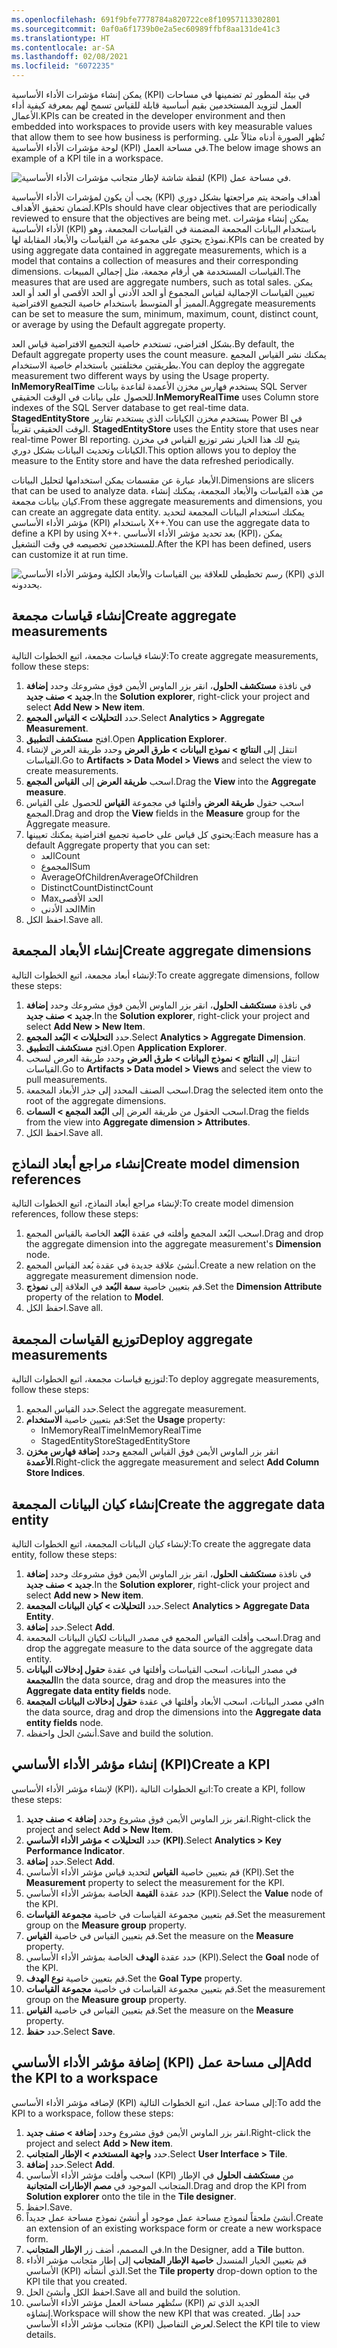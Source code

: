 ```yaml
---
ms.openlocfilehash: 691f9bfe7778784a820722ce8f10957113302801
ms.sourcegitcommit: 0af0a6f1739b0e2a5ec60989ffbf8aa131de41c3
ms.translationtype: HT
ms.contentlocale: ar-SA
ms.lasthandoff: 02/08/2021
ms.locfileid: "6072235"
---
```

<span data-ttu-id="ab5aa-101">يمكن إنشاء مؤشرات الأداء الأساسية (KPI) في بيئة المطور ثم تضمينها في مساحات العمل لتزويد المستخدمين بقيم أساسية قابلة للقياس تسمح لهم بمعرفة كيفية أداء الأعمال.</span><span class="sxs-lookup"><span data-stu-id="ab5aa-101">KPIs can be created in the developer environment and then embedded into workspaces to provide users with key measurable values that allow them to see how business is performing.</span></span> <span data-ttu-id="ab5aa-102">تُظهر الصورة أدناه مثالاً على لوحة مؤشرات الأداء الأساسية (KPI) في مساحة العمل.</span><span class="sxs-lookup"><span data-stu-id="ab5aa-102">The below image shows an example of a KPI tile in a workspace.</span></span> 
 
![لقطة شاشة لإطار متجانب مؤشرات الأداء الأساسية (KPI) في مساحة عمل.](../media/kpi.png)

<span data-ttu-id="ab5aa-104">يجب أن يكون لمؤشرات الأداء الأساسية (KPI) أهداف واضحة يتم مراجعتها بشكل دوري لضمان تحقيق الأهداف.</span><span class="sxs-lookup"><span data-stu-id="ab5aa-104">KPIs should have clear objectives that are periodically reviewed to ensure that the objectives are being met.</span></span> <span data-ttu-id="ab5aa-105">يمكن إنشاء مؤشرات الأداء الأساسية (KPI) باستخدام البيانات المجمعة المضمنة في القياسات المجمعة، وهو نموذج يحتوي على مجموعة من القياسات والأبعاد المقابلة لها.</span><span class="sxs-lookup"><span data-stu-id="ab5aa-105">KPIs can be created by using aggregate data contained in aggregate measurements, which is a model that contains a collection of measures and their corresponding dimensions.</span></span> <span data-ttu-id="ab5aa-106">القياسات المستخدمة هي أرقام مجمعة، مثل إجمالي المبيعات.</span><span class="sxs-lookup"><span data-stu-id="ab5aa-106">The measures that are used are aggregate numbers, such as total sales.</span></span> <span data-ttu-id="ab5aa-107">يمكن تعيين القياسات الإجمالية لقياس المجموع أو الحد الأدنى أو الحد الأقصى أو العد أو العد المميز أو المتوسط باستخدام خاصية التجميع الافتراضية.</span><span class="sxs-lookup"><span data-stu-id="ab5aa-107">Aggregate measurements can be set to measure the sum, minimum, maximum, count, distinct count, or average by using the Default aggregate property.</span></span> 

<span data-ttu-id="ab5aa-108">بشكل افتراضي، تستخدم خاصية التجميع الافتراضية قياس العد.</span><span class="sxs-lookup"><span data-stu-id="ab5aa-108">By default, the Default aggregate property uses the count measure.</span></span> <span data-ttu-id="ab5aa-109">يمكنك نشر القياس المجمع بطريقتين مختلفتين باستخدام خاصية الاستخدام.</span><span class="sxs-lookup"><span data-stu-id="ab5aa-109">You can deploy the aggregate measurement two different ways by using the Usage property.</span></span> <span data-ttu-id="ab5aa-110">**InMemoryRealTime** يستخدم فهارس مخزن الأعمدة لقاعدة بيانات SQL Server للحصول على بيانات في الوقت الحقيقي.</span><span class="sxs-lookup"><span data-stu-id="ab5aa-110">**InMemoryRealTime** uses Column store indexes of the SQL Server database to get real-time data.</span></span>
<span data-ttu-id="ab5aa-111">**StagedEntityStore** يستخدم مخزن الكيانات الذي يستخدم تقارير Power BI في الوقت الحقيقي تقريباً. </span><span class="sxs-lookup"><span data-stu-id="ab5aa-111">**StagedEntityStore** uses the Entity store that uses near real-time Power BI reporting.</span></span> <span data-ttu-id="ab5aa-112">يتيح لك هذا الخيار نشر توزيع القياس في مخزن الكيانات وتحديث البيانات بشكل دوري.</span><span class="sxs-lookup"><span data-stu-id="ab5aa-112">This option allows you to deploy the measure to the Entity store and have the data refreshed periodically.</span></span>

<span data-ttu-id="ab5aa-113">الأبعاد عبارة عن مقسمات يمكن استخدامها لتحليل البيانات.</span><span class="sxs-lookup"><span data-stu-id="ab5aa-113">Dimensions are slicers that can be used to analyze data.</span></span> <span data-ttu-id="ab5aa-114">من هذه القياسات والأبعاد المجمعة، يمكنك إنشاء كيان بيانات مجمعة.</span><span class="sxs-lookup"><span data-stu-id="ab5aa-114">From these aggregate measurements and dimensions, you can create an aggregate data entity.</span></span> <span data-ttu-id="ab5aa-115">يمكنك استخدام البيانات المجمعة لتحديد مؤشر الأداء الأساسي (KPI) باستخدام X++.</span><span class="sxs-lookup"><span data-stu-id="ab5aa-115">You can use the aggregate data to define a KPI by using X++.</span></span> <span data-ttu-id="ab5aa-116">بعد تحديد مؤشر الأداء الأساسي (KPI)، يمكن للمستخدمين تخصيصه في وقت التشغيل.</span><span class="sxs-lookup"><span data-stu-id="ab5aa-116">After the KPI has been defined, users can customize it at run time.</span></span>

![رسم تخطيطي للعلاقة بين القياسات والأبعاد الكلية ومؤشر الأداء الأساسي (KPI) الذي يحددونه.](../media/measure-dimension.png)

## <a name="create-aggregate-measurements"></a><span data-ttu-id="ab5aa-118">إنشاء قياسات مجمعة</span><span class="sxs-lookup"><span data-stu-id="ab5aa-118">Create aggregate measurements</span></span> 


<span data-ttu-id="ab5aa-119">لإنشاء قياسات مجمعة، اتبع الخطوات التالية:</span><span class="sxs-lookup"><span data-stu-id="ab5aa-119">To create aggregate measurements, follow these steps:</span></span>



1.  <span data-ttu-id="ab5aa-120">في نافذة **مستكشف الحلول**، انقر بزر الماوس الأيمن فوق مشروعك وحدد **إضافة جديد > صنف جديد**.</span><span class="sxs-lookup"><span data-stu-id="ab5aa-120">In the **Solution explorer**, right-click your project and select **Add New > New item**.</span></span>
2.  <span data-ttu-id="ab5aa-121">حدد **التحليلات > القياس المجمع**.</span><span class="sxs-lookup"><span data-stu-id="ab5aa-121">Select **Analytics > Aggregate Measurement**.</span></span>
3.  <span data-ttu-id="ab5aa-122">افتح **مستكشف التطبيق**.</span><span class="sxs-lookup"><span data-stu-id="ab5aa-122">Open **Application Explorer**.</span></span>
4.  <span data-ttu-id="ab5aa-123">انتقل إلى **النتائج > نموذج البيانات > طرق العرض** وحدد طريقة العرض لإنشاء القياسات.</span><span class="sxs-lookup"><span data-stu-id="ab5aa-123">Go to **Artifacts > Data Model > Views** and select the view to create measurements.</span></span>
5.  <span data-ttu-id="ab5aa-124">اسحب **طريقة العرض** إلى **القياس المجمع**.</span><span class="sxs-lookup"><span data-stu-id="ab5aa-124">Drag the **View** into the **Aggregate measure**.</span></span>
6.  <span data-ttu-id="ab5aa-125">اسحب حقول **طريقة العرض** وأفلتها في مجموعة **القياس** للحصول على القياس المجمع.</span><span class="sxs-lookup"><span data-stu-id="ab5aa-125">Drag and drop the **View** fields in the **Measure** group for the Aggregate measure.</span></span>
7.  <span data-ttu-id="ab5aa-126">يحتوي كل قياس على خاصية تجميع افتراضية يمكنك تعيينها:</span><span class="sxs-lookup"><span data-stu-id="ab5aa-126">Each measure has a default Aggregate property that you can set:</span></span>
    -   <span data-ttu-id="ab5aa-127">العد</span><span class="sxs-lookup"><span data-stu-id="ab5aa-127">Count</span></span>
    -   <span data-ttu-id="ab5aa-128">المجموع</span><span class="sxs-lookup"><span data-stu-id="ab5aa-128">Sum</span></span>
    -   <span data-ttu-id="ab5aa-129">AverageOfChildren</span><span class="sxs-lookup"><span data-stu-id="ab5aa-129">AverageOfChildren</span></span>
    -   <span data-ttu-id="ab5aa-130">DistinctCount</span><span class="sxs-lookup"><span data-stu-id="ab5aa-130">DistinctCount</span></span>
    -   <span data-ttu-id="ab5aa-131">‏‫الحد الأقصى</span><span class="sxs-lookup"><span data-stu-id="ab5aa-131">Max</span></span>
    -   <span data-ttu-id="ab5aa-132">الحد الأدنى</span><span class="sxs-lookup"><span data-stu-id="ab5aa-132">Min</span></span>
8.  <span data-ttu-id="ab5aa-133">احفظ الكل.</span><span class="sxs-lookup"><span data-stu-id="ab5aa-133">Save all.</span></span>

## <a name="create-aggregate-dimensions"></a><span data-ttu-id="ab5aa-134">إنشاء الأبعاد المجمعة</span><span class="sxs-lookup"><span data-stu-id="ab5aa-134">Create aggregate dimensions</span></span> 


<span data-ttu-id="ab5aa-135">لإنشاء أبعاد مجمعة، اتبع الخطوات التالية:</span><span class="sxs-lookup"><span data-stu-id="ab5aa-135">To create aggregate dimensions, follow these steps:</span></span>

1.  <span data-ttu-id="ab5aa-136">في نافذة **مستكشف الحلول**، انقر بزر الماوس الأيمن فوق مشروعك وحدد **إضافة جديد > صنف جديد**.</span><span class="sxs-lookup"><span data-stu-id="ab5aa-136">In the **Solution explorer**, right-click your project and select **Add New > New Item**.</span></span>
2.  <span data-ttu-id="ab5aa-137">حدد **التحليلات > البُعد المجمع**.</span><span class="sxs-lookup"><span data-stu-id="ab5aa-137">Select **Analytics > Aggregate Dimension**.</span></span>
3.  <span data-ttu-id="ab5aa-138">افتح **مستكشف التطبيق**.</span><span class="sxs-lookup"><span data-stu-id="ab5aa-138">Open **Application Explorer**.</span></span>
4.  <span data-ttu-id="ab5aa-139">انتقل إلى **النتائج > نموذج البيانات > طرق العرض** وحدد طريقة العرض لسحب القياسات.</span><span class="sxs-lookup"><span data-stu-id="ab5aa-139">Go to **Artifacts > Data model > Views** and select the view to pull measurements.</span></span>
5.  <span data-ttu-id="ab5aa-140">اسحب الصنف المحدد إلى جذر الأبعاد المجمعة.</span><span class="sxs-lookup"><span data-stu-id="ab5aa-140">Drag the selected item onto the root of the aggregate dimensions.</span></span>
6.  <span data-ttu-id="ab5aa-141">اسحب الحقول من طريقة العرض إلى **البُعد المجمع > السمات**.</span><span class="sxs-lookup"><span data-stu-id="ab5aa-141">Drag the fields from the view into **Aggregate dimension >     Attributes**.</span></span>
7.  <span data-ttu-id="ab5aa-142">احفظ الكل.</span><span class="sxs-lookup"><span data-stu-id="ab5aa-142">Save all.</span></span>

## <a name="create-model-dimension-references"></a><span data-ttu-id="ab5aa-143">إنشاء مراجع أبعاد النماذج</span><span class="sxs-lookup"><span data-stu-id="ab5aa-143">Create model dimension references</span></span>  


<span data-ttu-id="ab5aa-144">لإنشاء مراجع أبعاد النماذج، اتبع الخطوات التالية:</span><span class="sxs-lookup"><span data-stu-id="ab5aa-144">To create model dimension references, follow these steps:</span></span>

1.  <span data-ttu-id="ab5aa-145">اسحب البُعد المجمع وأفلته في عقدة **البُعد** الخاصة بالقياس المجمع.</span><span class="sxs-lookup"><span data-stu-id="ab5aa-145">Drag and drop the aggregate dimension into the aggregate  measurement's **Dimension** node.</span></span>
2.  <span data-ttu-id="ab5aa-146">أنشئ علاقة جديدة في عقدة بُعد القياس المجمع.</span><span class="sxs-lookup"><span data-stu-id="ab5aa-146">Create a new relation on the aggregate measurement dimension node.</span></span>
3.  <span data-ttu-id="ab5aa-147">قم بتعيين خاصية **سمة البُعد** في العلاقة إلى **نموذج**.</span><span class="sxs-lookup"><span data-stu-id="ab5aa-147">Set the **Dimension Attribute** property of the relation to **Model**.</span></span>
4.  <span data-ttu-id="ab5aa-148">احفظ الكل.</span><span class="sxs-lookup"><span data-stu-id="ab5aa-148">Save all.</span></span>

## <a name="deploy-aggregate-measurements"></a><span data-ttu-id="ab5aa-149">توزيع القياسات المجمعة</span><span class="sxs-lookup"><span data-stu-id="ab5aa-149">Deploy aggregate measurements</span></span> 


<span data-ttu-id="ab5aa-150">لتوزيع قياسات مجمعة، اتبع الخطوات التالية:</span><span class="sxs-lookup"><span data-stu-id="ab5aa-150">To deploy aggregate measurements, follow these steps:</span></span>

1.  <span data-ttu-id="ab5aa-151">حدد القياس المجمع.</span><span class="sxs-lookup"><span data-stu-id="ab5aa-151">Select the aggregate measurement.</span></span>
2.  <span data-ttu-id="ab5aa-152">قم بتعيين خاصية **الاستخدام**:</span><span class="sxs-lookup"><span data-stu-id="ab5aa-152">Set the **Usage** property:</span></span>
    -   <span data-ttu-id="ab5aa-153">InMemoryRealTime</span><span class="sxs-lookup"><span data-stu-id="ab5aa-153">InMemoryRealTime</span></span>
    -   <span data-ttu-id="ab5aa-154">StagedEntityStore</span><span class="sxs-lookup"><span data-stu-id="ab5aa-154">StagedEntityStore</span></span>
3.  <span data-ttu-id="ab5aa-155">انقر بزر الماوس الأيمن فوق القياس المجمع وحدد **إضافة فهارس مخزن الأعمدة**.</span><span class="sxs-lookup"><span data-stu-id="ab5aa-155">Right-click the aggregate measurement and select **Add Column Store Indices**.</span></span>

## <a name="create-the-aggregate-data-entity"></a><span data-ttu-id="ab5aa-156">إنشاء كيان البيانات المجمعة</span><span class="sxs-lookup"><span data-stu-id="ab5aa-156">Create the aggregate data entity</span></span> 


<span data-ttu-id="ab5aa-157">لإنشاء كيان البيانات المجمعة، اتبع الخطوات التالية:</span><span class="sxs-lookup"><span data-stu-id="ab5aa-157">To create the aggregate data entity, follow these steps:</span></span>



1.  <span data-ttu-id="ab5aa-158">في نافذة **مستكشف الحلول**، انقر بزر الماوس الأيمن فوق مشروعك وحدد **إضافة جديد > صنف جديد**.</span><span class="sxs-lookup"><span data-stu-id="ab5aa-158">In the **Solution explorer**, right-click your project and select **Add new > New item**.</span></span>
2.  <span data-ttu-id="ab5aa-159">حدد **التحليلات > كيان البيانات المجمعة**.</span><span class="sxs-lookup"><span data-stu-id="ab5aa-159">Select **Analytics > Aggregate Data Entity**.</span></span>
3.  <span data-ttu-id="ab5aa-160">حدد **إضافة**.</span><span class="sxs-lookup"><span data-stu-id="ab5aa-160">Select **Add**.</span></span>
4.  <span data-ttu-id="ab5aa-161">اسحب وأفلت القياس المجمع في مصدر البيانات لكيان البيانات المجمعة.</span><span class="sxs-lookup"><span data-stu-id="ab5aa-161">Drag and drop the aggregate measure to the data source of the   aggregate data entity.</span></span>
5.  <span data-ttu-id="ab5aa-162">في مصدر البيانات، اسحب القياسات وأفلتها في عقدة **حقول إدخالات البيانات المجمعة**</span><span class="sxs-lookup"><span data-stu-id="ab5aa-162">In the data source, drag and drop the measures into the **Aggregate data entity fields** node.</span></span>
6.  <span data-ttu-id="ab5aa-163">في مصدر البيانات، اسحب الأبعاد وأفلتها في عقدة **حقول إدخالات البيانات المجمعة**</span><span class="sxs-lookup"><span data-stu-id="ab5aa-163">In the data source, drag and drop the dimensions into the **Aggregate data entity fields** node.</span></span>
7.  <span data-ttu-id="ab5aa-164">أنشئ الحل واحفظه.</span><span class="sxs-lookup"><span data-stu-id="ab5aa-164">Save and build the solution.</span></span>

## <a name="create-a-kpi"></a><span data-ttu-id="ab5aa-165">إنشاء مؤشر الأداء الأساسي (KPI)</span><span class="sxs-lookup"><span data-stu-id="ab5aa-165">Create a KPI</span></span> 


<span data-ttu-id="ab5aa-166">لإنشاء مؤشر الأداء الأساسي (KPI)، اتبع الخطوات التالية:</span><span class="sxs-lookup"><span data-stu-id="ab5aa-166">To create a KPI, follow these steps:</span></span>

 
1.  <span data-ttu-id="ab5aa-167">انقر بزر الماوس الأيمن فوق مشروع وحدد **إضافة > صنف جديد**.</span><span class="sxs-lookup"><span data-stu-id="ab5aa-167">Right-click the project and select **Add > New Item**.</span></span>
2.  <span data-ttu-id="ab5aa-168">حدد **التحليلات > مؤشر الأداء الأساسي (KPI)**.</span><span class="sxs-lookup"><span data-stu-id="ab5aa-168">Select **Analytics > Key Performance Indicator**.</span></span>
3.  <span data-ttu-id="ab5aa-169">حدد **إضافة**.</span><span class="sxs-lookup"><span data-stu-id="ab5aa-169">Select **Add**.</span></span>
4.  <span data-ttu-id="ab5aa-170">قم بتعيين خاصية **القياس** لتحديد قياس مؤشر الأداء الأساسي (KPI).</span><span class="sxs-lookup"><span data-stu-id="ab5aa-170">Set the **Measurement** property to select the measurement for the KPI.</span></span>
5.  <span data-ttu-id="ab5aa-171">حدد عقدة **القيمة** الخاصة بمؤشر الأداء الأساسي (KPI).</span><span class="sxs-lookup"><span data-stu-id="ab5aa-171">Select the **Value** node of the KPI.</span></span>
6.  <span data-ttu-id="ab5aa-172">قم بتعيين مجموعة القياسات في خاصية **مجموعة القياسات**.</span><span class="sxs-lookup"><span data-stu-id="ab5aa-172">Set the measurement group on the **Measure group** property.</span></span>
7.  <span data-ttu-id="ab5aa-173">قم بتعيين القياس في خاصية **القياس**.</span><span class="sxs-lookup"><span data-stu-id="ab5aa-173">Set the measure on the **Measure** property.</span></span>
8.  <span data-ttu-id="ab5aa-174">حدد عقدة **الهدف** الخاصة بمؤشر الأداء الأساسي (KPI).</span><span class="sxs-lookup"><span data-stu-id="ab5aa-174">Select the **Goal** node of the KPI.</span></span>
9.  <span data-ttu-id="ab5aa-175">قم بتعيين خاصية **نوع الهدف**.</span><span class="sxs-lookup"><span data-stu-id="ab5aa-175">Set the **Goal Type** property.</span></span>
10. <span data-ttu-id="ab5aa-176">قم بتعيين مجموعة القياسات في خاصية **مجموعة القياسات**.</span><span class="sxs-lookup"><span data-stu-id="ab5aa-176">Set the measurement group on the **Measure group** property.</span></span>
11. <span data-ttu-id="ab5aa-177">قم بتعيين القياس في خاصية **القياس**.</span><span class="sxs-lookup"><span data-stu-id="ab5aa-177">Set the measure on the **Measure** property.</span></span>
12. <span data-ttu-id="ab5aa-178">حدد **حفظ**.</span><span class="sxs-lookup"><span data-stu-id="ab5aa-178">Select **Save**.</span></span>

## <a name="add-the-kpi-to-a-workspace"></a><span data-ttu-id="ab5aa-179">إضافة مؤشر الأداء الأساسي (KPI) إلى مساحة عمل</span><span class="sxs-lookup"><span data-stu-id="ab5aa-179">Add the KPI to a workspace</span></span> 


<span data-ttu-id="ab5aa-180">لإضافه مؤشر الأداء الأساسي (KPI) إلى مساحة عمل، اتبع الخطوات التالية:</span><span class="sxs-lookup"><span data-stu-id="ab5aa-180">To add the KPI to a workspace, follow these steps:</span></span>

1.  <span data-ttu-id="ab5aa-181">انقر بزر الماوس الأيمن فوق مشروع وحدد **إضافة > صنف جديد**.</span><span class="sxs-lookup"><span data-stu-id="ab5aa-181">Right-click the project and select **Add > New item**.</span></span>
2.  <span data-ttu-id="ab5aa-182">حدد **واجهة المستخدم > الإطار المتجانب**.</span><span class="sxs-lookup"><span data-stu-id="ab5aa-182">Select **User Interface > Tile**.</span></span>
3.  <span data-ttu-id="ab5aa-183">حدد **إضافة**.</span><span class="sxs-lookup"><span data-stu-id="ab5aa-183">Select **Add**.</span></span>
4.  <span data-ttu-id="ab5aa-184">اسحب وأفلت مؤشر الأداء الأساسي (KPI) من **مستكشف الحلول** في الإطار المتجانب الموجود في **مصم الإطارات المتجانبة**.</span><span class="sxs-lookup"><span data-stu-id="ab5aa-184">Drag and drop the KPI from **Solution explorer** onto the tile in the **Tile designer**.</span></span>
5.  <span data-ttu-id="ab5aa-185">احفظ.</span><span class="sxs-lookup"><span data-stu-id="ab5aa-185">Save.</span></span>
6.  <span data-ttu-id="ab5aa-186">أنشئ ملحقاً لنموذج مساحة عمل موجود أو أنشئ نموذج مساحة عمل جديداً.</span><span class="sxs-lookup"><span data-stu-id="ab5aa-186">Create an extension of an existing workspace form or create a new  workspace form.</span></span>
7.  <span data-ttu-id="ab5aa-187">في المصمم، أضف زر **الإطار المتجانب**.</span><span class="sxs-lookup"><span data-stu-id="ab5aa-187">In the Designer, add a **Tile** button.</span></span>
8.  <span data-ttu-id="ab5aa-188">قم بتعيين الخيار المنسدل **خاصية الإطار المتجانب** إلى إطار متجانب مؤشر الأداء الأساسي (KPI) الذي أنشأته.</span><span class="sxs-lookup"><span data-stu-id="ab5aa-188">Set the **Tile property** drop-down option to the KPI tile that you created.</span></span>
9.  <span data-ttu-id="ab5aa-189">احفظ الكل وأنشئ الحل.</span><span class="sxs-lookup"><span data-stu-id="ab5aa-189">Save all and build the solution.</span></span>
10. <span data-ttu-id="ab5aa-190">ستُظهر مساحة العمل مؤشر الأداء الأساسي (KPI) الجديد الذي تم إنشاؤه.</span><span class="sxs-lookup"><span data-stu-id="ab5aa-190">Workspace will show the new KPI that was created.</span></span> <span data-ttu-id="ab5aa-191">حدد إطار متجانب مؤشر الأداء الأساسي (KPI) لعرض التفاصيل.</span><span class="sxs-lookup"><span data-stu-id="ab5aa-191">Select the KPI tile to view details.</span></span>
